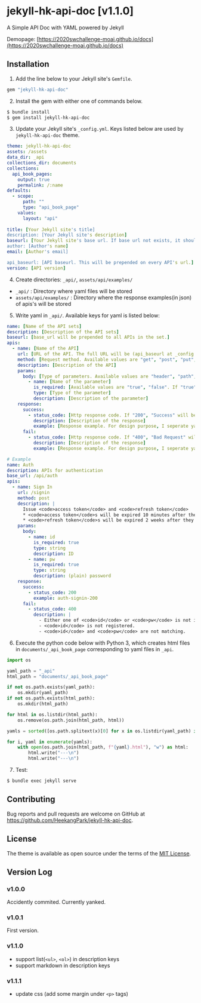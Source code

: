 # jekyll-hk-api-doc [v1.1.0]

A Simple API Doc with YAML powered by Jekyll

Demopage: [https://2020swchallenge-moai.github.io/docs](https://2020swchallenge-moai.github.io/docs)

## Installation

1. Add the line below to your Jekyll site's `Gemfile`.

```ruby
gem "jekyll-hk-api-doc"
```

2. Install the gem with either one of commands below.

```bash
$ bundle install
$ gem install jekyll-hk-api-doc
```

3. Update your Jekyll site's `_config.yml`. Keys listed below are used by `jekyll-hk-api-doc` theme.

```yaml
theme: jekyll-hk-api-doc
assets: /assets
data_dir: _api
collections_dir: documents
collections:
  api_book_pages:
    output: true
    permalink: /:name
defaults:
  - scope:
      path: ""
      type: "api_book_page"
    values:
      layout: "api"
      
title: [Your Jekyll site's title]
description: [Your Jekyll site's description]
baseurl: [Your Jekyll site's base url. If base url not exists, it should be ""(empty string)]
author: [Author's name]
email: [Author's email]

api_baseurl: [API baseurl. This will be prepended on every API's url.]
version: [API version]
```

4. Create directories: `_api/`, `assets/api/examples/`
  - `_api/` : Directory where yaml files will be stored
  - `assets/api/examples/` : Directory where the response examples(in json) of apis's will be stored

5. Write yaml in `_api/`. Available keys for yaml is listed below:

```yaml
name: [Name of the API sets]
description: [Description of the API sets]
baseurl: [base_url will be prepended to all APIs in the set.]
apis:
  - name: [Name of the API]
    url: [URL of the API. The full URL will be (api_baseurl at _config.yml) + (baseurl at yaml) + (url).]
    method: [Request method. Available values are "get", "post", "put", "delete", "patch", "head", "options".]
    description: [Description of the API]
    params:
      body: [Type of parameters. Available values are "header", "path", "query", "body".]
        - name: [Name of the parameter]
          is_required: [Available values are "true", "false". If "true", "required" tag will be displayed for the parameter. If "false", "optional" will be displayed for the parameter.]
          type: [Type of the parameter]
          description: [Description of the parameter]
    response:
      success:
        - status_code: [Http response code. If "200", "Success" will be displayed.]
          description: [Description of the response]
          example: [Response example. For design purpose, I seperate yaml and example(examples are loaded via ajax, and highlight.js is applied to them). You only have to write the name of the json file in assets/api/examples/ directory(without the extension .json)]
      fail:
        - status_code: [Http response code. If "400", "Bad Request" will be displayed. If "401", "Unauthorized" will be displayed. If "403", "Forbidden" will be displayed. If "404", "Not Found" will be displayed.]
          description: [Description of the response]
          example: [Response example. For design purpose, I seperate yaml and example(examples are loaded via ajax, and highlight.js is applied to them). You only have to write the name of the json file in assets/api/examples/ directory(without the extension .json)]
```

```yaml
# Example
name: Auth
description: APIs for authentication
base_url: /api/auth
apis:
  - name: Sign In
    url: /signin
    method: post
    description: |
      Issue <code>access token</code> and <code>refresh token</code>
      * <code>access token</code>s will be expired 10 minutes after they are issued.
      * <code>refresh token</code>s will be expired 2 weeks after they are issued.
    params:
      body:
        - name: id
          is_required: true
          type: string
          description: ID
        - name: pw
          is_required: true
          type: string
          description: (plain) password
    response:
      success:
        - status_code: 200
          example: auth-signin-200
      fail:
        - status_code: 400
          description: |
            - Either one of <code>id</code> or <code>pw</code> is not included in the request.
            - <code>id</code> is not registered.
            - <code>id</code> and <code>pw</code> are not matching.
```

6. Execute the python code below with Python 3, which creates html files in `documents/_api_book_page` corresponding to yaml files in `_api`.

```python
import os

yaml_path = "_api"
html_path = "documents/_api_book_page"

if not os.path.exists(yaml_path):
    os.mkdir(yaml_path)
if not os.path.exists(html_path):
    os.mkdir(html_path)

for html in os.listdir(html_path):
    os.remove(os.path.join(html_path, html))

yamls = sorted([os.path.splitext(x)[0] for x in os.listdir(yaml_path) if x.endswith(".yaml")])

for i, yaml in enumerate(yamls):
    with open(os.path.join(html_path, f"{yaml}.html"), "w") as html:
        html.write("---\n")
        html.write("---\n")
```

7. Test:

```bash
$ bundle exec jekyll serve
```

## Contributing

Bug reports and pull requests are welcome on GitHub at https://github.com/HeekangPark/jekyll-hk-api-doc.
## License

The theme is available as open source under the terms of the [MIT License](https://opensource.org/licenses/MIT).

## Version Log

### v1.0.0

Accidently commited. Currently yanked.

### v1.0.1

First version.

### v1.1.0

- support list(`<ul>`, `<ol>`) in description keys
- support markdown in description keys

### v1.1.1

- update css (add some margin under `<p>` tags)